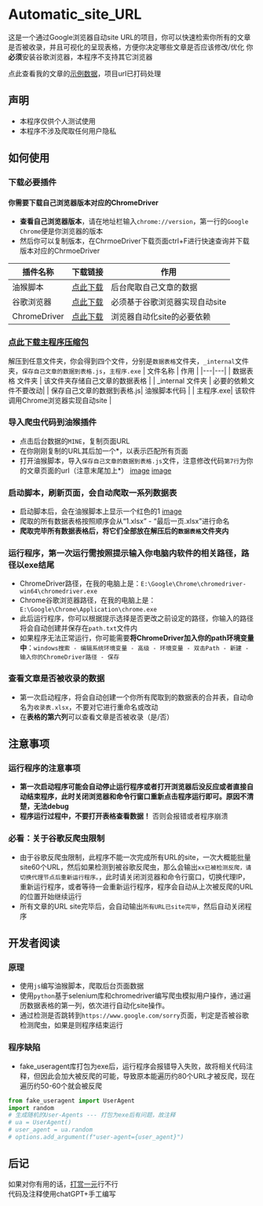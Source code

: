 # Automatic_site_URL

这是一个通过Google浏览器自动site URL的项目，你可以快速检索你所有的文章是否被收录，并且可视化的呈现表格，方便你决定哪些文章是否应该修改/优化
你**必须**安装谷歌浏览器，本程序不支持其它浏览器<br>

点此查看我的文章的[示例数据](https://github.com/withAI777/Automatic_site_URL/blob/main/%E7%A4%BA%E4%BE%8B%E6%94%B6%E5%BD%95%E8%A1%A8.csv)，项目url已打码处理

## 声明

- 本程序仅供个人测试使用<br>
- 本程序不涉及爬取任何用户隐私

## 如何使用

### 下载必要插件

#### 你需要下载自己浏览器版本对应的ChromeDriver

- **查看自己浏览器版本**，请在地址栏输入`chrome://version`，第一行的`Google Chrome`便是你浏览器的版本
- 然后你可以复制版本，在ChrmoeDriver下载页面ctrl+F进行快速查询并下载版本对应的ChrmoeDriver

| 插件名称 | 下载链接 | 作用 |
|---|---|---|
| 油猴脚本 | [点此下载](https://chromewebstore.google.com/detail/%E7%AF%A1%E6%94%B9%E7%8C%B4/dhdgffkkebhmkfjojejmpbldmpobfkfo?hl=zh)     | 后台爬取自己文章的数据    |
| 谷歌浏览器| [点此下载](https://www.google.com/intl/zh-CN/chrome/)| 必须基于谷歌浏览器实现自动site |
| ChromeDriver| [点此下载](https://chromedriver.chromium.org/downloads)      | 浏览器自动化site的必要依赖 |

### [点此下载主程序压缩包]()
解压到任意文件夹，你会得到四个文件，分别是`数据表格`文件夹，`_internal`文件夹，`保存自己文章的数据到表格.js`，`主程序.exe`
| 文件名称 | 作用 |
|---|---|
| 数据表格 文件夹 | 该文件夹存储自己文章的数据表格 |
| _internal 文件夹 | 必要的依赖文件不要改动|
| 保存自己文章的数据到表格.js| 油猴脚本代码 |
| 主程序.exe| 该软件调用Chrome浏览器实现自动site |

### 导入爬虫代码到油猴插件
- 点击后台数据的`MINE`，复制页面URL
- 在你刚刚复制的URL其后加一个*，以表示匹配所有页面
- 打开油猴脚本，导入`保存自己文章的数据到表格.js`文件，注意修改代码`第7行`为你的文章页面的url（注意末尾加上*）
[image](https://github.com/withAI777/Automatic_site_URL/blob/main/%E6%BC%94%E7%A4%BA%E5%9B%BE%E7%89%87/%E6%B7%BB%E5%8A%A0%E6%B2%B9%E7%8C%B4%E8%84%9A%E6%9C%AC.jpg)
[image](https://github.com/withAI777/Automatic_site_URL/blob/main/%E6%BC%94%E7%A4%BA%E5%9B%BE%E7%89%87/%E4%BF%AE%E6%94%B9%E4%BB%A3%E7%A0%81%E7%AC%AC7%E8%A1%8C.jpg)

### 启动脚本，刷新页面，会自动爬取一系列数据表
- 启动脚本后，会在油猴脚本上显示一个红色的1
[image](https://github.com/withAI777/Automatic_site_URL/blob/main/%E6%BC%94%E7%A4%BA%E5%9B%BE%E7%89%87/%E5%90%AF%E5%8A%A8%E6%B2%B9%E7%8C%B4%E8%84%9A%E6%9C%AC.jpg)
- 爬取的所有数据表格按照顺序会从“1.xlsx” - “最后一页.xlsx”进行命名
- **爬取完毕所有数据表格后，将它们全部放在解压后的`数据表格`文件夹内**

### 运行程序，第一次运行需按照提示输入你电脑内软件的相关路径，路径以exe结尾
- ChromeDriver路径，在我的电脑上是：`E:\Google\Chrome\chromedriver-win64\chromedriver.exe`
- Chrome谷歌浏览器路径，在我的电脑上是：`E:\Google\Chrome\Application\chrome.exe`
- 此后运行程序，你可以根据提示选择是否更改之前设定的路径，你输入的路径将会自动创建并保存在`path.txt`文件内
- 如果程序无法正常运行，你可能需要**将ChromeDriver加入你的path环境变量中**：`windows搜索 - 编辑系统环境变量 - 高级 - 环境变量 - 双击Path - 新建 - 输入你的ChromeDriver路径 - 保存`

### 查看文章是否被收录的数据
- 第一次启动程序，将会自动创建一个你所有爬取到的数据表的合并表，自动命名为`收录表.xlsx`，不要对它进行重命名或改动
- 在**表格的第六列**可以查看文章是否被收录（是/否）

## 注意事项

### 运行程序的注意事项
- **第一次启动程序可能会自动停止运行程序或者打开浏览器后没反应或者直接自动结束程序，此时关闭浏览器和命令行窗口重新点击程序运行即可。原因不清楚，无法debug**
- **程序运行过程中，不要打开表格查看数据！** 否则会报错或者程序崩溃

### 必看：关于谷歌反爬虫限制
- 由于谷歌反爬虫限制，此程序不能一次完成所有URL的site，一次大概能批量site60个URL，然后如果检测到被谷歌反爬虫，那么会输出`xx已被检测反爬，请切换代理节点后重新运行程序。`，此时请关闭浏览器和命令行窗口，切换代理IP，重新运行程序，或者等待一会重新运行程序，程序会自动从上次被反爬的URL的位置开始继续运行
- 所有文章的URL site完毕后，会自动输出`所有URL已site完毕`，然后自动关闭程序

## 开发者阅读

### 原理
- 使用`js`编写油猴脚本，爬取后台页面数据
- 使用`python`基于selenium库和chromedriver编写爬虫模拟用户操作，通过遍历数据表格的第一列，依次进行自动化site操作。
- 通过检测是否跳转到`https://www.google.com/sorry`页面，判定是否被谷歌检测爬虫，如果是则程序结束运行

### 程序缺陷
- fake_useragent库打包为exe后，运行程序会报错导入失败，故将相关代码注释，但因此会加大被反爬的可能，导致原本能遍历约80个URL才被反爬，现在遍历约50-60个就会被反爬
```python
from fake_useragent import UserAgent
import random
# 生成随机的User-Agents --- 打包为exe后有问题，故注释
# ua = UserAgent()
# user_agent = ua.random
# options.add_argument(f"user-agent={user_agent}")
```

## 后记
如果对你有用的话，[打赏一元](https://github.com/withAI777/Automatic_site_URL/tree/main/%E8%AF%B7%E7%8B%A0%E7%8B%A0%E6%89%93%E8%B5%8F%E6%88%91)行不行<br>
代码及注释使用chatGPT+手工编写
